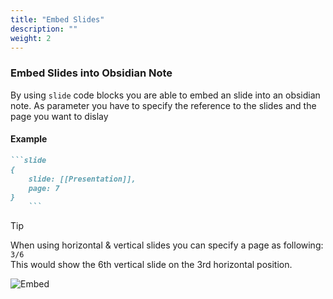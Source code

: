 ```yaml
---
title: "Embed Slides"
description: ""
weight: 2
---
```


### Embed Slides into Obsidian Note

By using `slide` code blocks you are able to embed an slide into an obsidian note. As parameter you have to specify the reference to the slides and the page you want to dislay

#### Example

```md
```slide
{
	slide: [[Presentation]],
	page: 7
}
    ```
```

> [!TIP]
> When using horizontal & vertical slides you can specify a page as following: `3/6`  
> This would show the 6th vertical slide on the 3rd horizontal position.




![Embed](../images/embed.png)
